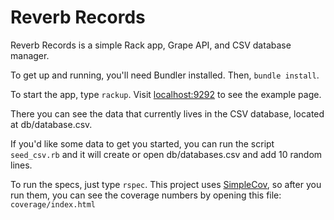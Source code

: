 # Reverb Records #

Reverb Records is a simple Rack app, Grape API, and CSV database manager. 

To get up and running, you'll need Bundler installed. Then, `bundle install`.

To start the app, type `rackup`. Visit [localhost:9292](http://localhost:9292/) to see the example page. 

There you can see the data that currently lives in the CSV database, located at db/database.csv.

If you'd like some data to get you started, you can run the script `seed_csv.rb` and it will create or open db/databases.csv and add 10 random lines.


To run the specs, just type `rspec`. This project uses [SimpleCov](https://github.com/colszowka/simplecov), so after you run them, you can see the coverage numbers by opening this file: `coverage/index.html`

